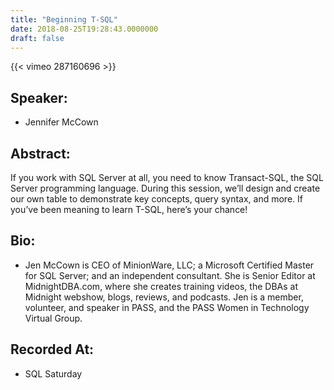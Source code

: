 ```yaml
---
title: "Beginning T-SQL"
date: 2018-08-25T19:28:43.0000000
draft: false
---
```


{{< vimeo 287160696 >}}

## Speaker:

 - Jennifer McCown

## Abstract:

<p>If you work with SQL Server at all, you need to know Transact-SQL, the SQL Server programming language. During this session, we’ll design and create our own table to demonstrate key concepts, query syntax, and more. If you’ve been meaning to learn T-SQL, here’s your chance!
</p>

## Bio:

 - <p>Jen McCown is CEO of MinionWare, LLC; a Microsoft Certified Master for SQL Server; and an independent consultant. She is Senior Editor at MidnightDBA.com, where she creates training videos, the DBAs at Midnight webshow, blogs, reviews, and podcasts. Jen is a member, volunteer, and speaker in PASS, and the PASS Women in Technology Virtual Group.</p>

## Recorded At:

 - SQL Saturday

